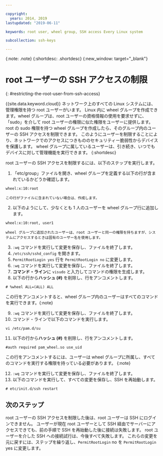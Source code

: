 ```yaml
---

copyright:
  years: 2014, 2019
lastupdated: "2019-06-11"

keywords: root user, wheel group, SSH access Every Linux system

subcollection: ssh-keys

---
```


{:note: .note}
{:shortdesc: .shortdesc}
{:new_window: target="_blank"}

# root ユーザーの SSH アクセスの制限
{: #restricting-the-root-user-from-ssh-access}

{{site.data.keyword.cloud}} ネットワーク上のすべての Linux システムには、管理権限を持つ root ユーザーがいます。 Linux 内に wheel グループを作成できます。wheel グループは、root ユーザーの資格情報の使用を要求せずに、「sudo」を介して root ユーザーの権限に似た権限をユーザーに提供します。 root の sudo 権限を持つ wheel グループを作成したら、そのグループ内のユーザーの SSH アクセスを制限できます。 このようにユーザーを制限することにより、ネットワークでのアクセスにつきもののセキュリティー脆弱性からデバイスを保護します。 wheel グループに属しているユーザーは、引き続き、いつでもデバイスに対して管理機能を実行できます。
{:shortdesc}

root ユーザーの SSH アクセスを制限するには、以下のステップを実行します。

1. 「etc/group」ファイルを開き、wheel グループを定義する以下の行が含まれているかどうか確認します。
```
wheel:x:10:root
```

    この行がファイルに含まれていない場合は、作成します。

2. 以下のようにして、少なくとも 1 人のユーザーを wheel グループ行に追加します。
```
wheel:x:10:root, user1
```

    wheel グループに追加されたユーザーは、root ユーザーと同一の権限を持ちますが、システムにアクセスするときは固有のユーザー名を使用します。
3. `:wq` コマンドを実行して変更を保存し、ファイルを終了します。
4. `/etc/ssh/sshd_config` を開きます。
5. `PermitRootLogin yes` 行を `PermitRootLogin no` に変更します。
6. `:wq` コマンドを実行して変更を保存し、ファイルを終了します。
7. **コマンド・ライン**に `visudo` と入力してコマンドの権限を生成します。
8. 以下の行から**ハッシュ (#)** を削除し、行をアンコメントします。
```
# %wheel ALL=(ALL) ALL
```

   この行をアンコメントすると、wheel グループ内のユーザーはすべてのコマンドを実行できます。{:note}

9. `:wq` コマンドを実行して変更を保存し、ファイルを終了します。
10. コマンド・ラインで以下のコマンドを実行します。
```
vi /etc/pam.d/su
```

11. 以下の行から**ハッシュ (#)** を削除し、行をアンコメントします。
```
#auth required pam_wheel.so use_uid
```

   この行をアンコメントするには、ユーザーは wheel グループに所属し、すべてのコマンドを実行する権限を持っている必要があります。
{:note}
   
12. `:wq` コマンドを実行して変更を保存し、ファイルを終了します。
13. 以下のコマンドを実行して、すべての変更を保存し、SSH を再始動します。
```
# etc/init.d/ssh restart
```

## 次のステップ

root ユーザーの SSH アクセスを制限した後は、root ユーザーは SSH にログインできません。 ユーザーが現在 root ユーザーとして SSH 経由でサーバーにアクセスできても、前の手順で SSH を再始動した後に接続は失敗します。 root ユーザーを介した SSH への接続試行は、今後すべて失敗します。 これらの変更を元に戻すには、ステップを繰り返し、`PermitRootLogin` no を `PermitRootLogin` yes に変更します。
